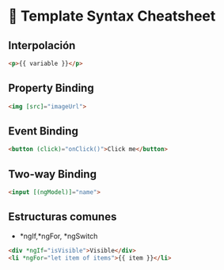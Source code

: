 # 📝 Template Syntax Cheatsheet

## Interpolación

```html
<p>{{ variable }}</p>
```

## Property Binding

```html
<img [src]="imageUrl">
```

## Event Binding

```html
<button (click)="onClick()">Click me</button>
```

## Two-way Binding

```html
<input [(ngModel)]="name">
```

## Estructuras comunes

- *ngIf,*ngFor, *ngSwitch

```html
<div *ngIf="isVisible">Visible</div>
<li *ngFor="let item of items">{{ item }}</li>
```
